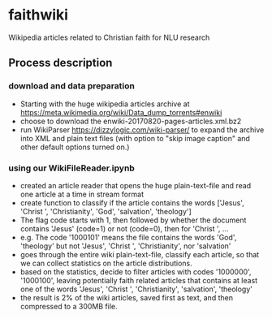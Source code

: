 # faithwiki
Wikipedia articles related to Christian faith for NLU research

## Process description

### download and data preparation
* Starting with the huge wikipedia articles archive at https://meta.wikimedia.org/wiki/Data_dump_torrents#enwiki
* choose to download the enwiki-20170820-pages-articles.xml.bz2
* run WikiParser https://dizzylogic.com/wiki-parser/ to expand the archive into XML and plain text files (with option to "skip image caption" and other default options turned on.)

### using our WikiFileReader.ipynb
* created an article reader that opens the huge plain-text-file and read one article at a time in stream format
* create function to classify if the article contains the words ['Jesus', 'Christ ', 'Christianity', 'God', 'salvation', 'theology']
* The flag code starts with 1, then followed by whether the document contains 'Jesus' (code=1) or not (code=0), then for 'Christ ', ...
* e.g. The code '1000101' means the file contains the words 'God', 'theology' but not 'Jesus', 'Christ ', 'Christianity', nor 'salvation'
* goes through the entire wiki plain-text-file, classify each article, so that we can collect statistics on the article distributions.
* based on the statistics, decide to filter articles with codes '1000000', '1000100', leaving potentially faith related articles that contains at least one of the words 'Jesus', 'Christ ', 'Christianity', 'salvation', 'theology'
* the result is 2% of the wiki articles, saved first as text, and then compressed to a 300MB file.
